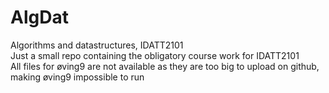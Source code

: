 # AlgDat  
Algorithms and datastructures, IDATT2101  
Just a small repo containing the obligatory course work for IDATT2101  
All files for øving9 are not available as they are too big to upload on github, making øving9 impossible to run
